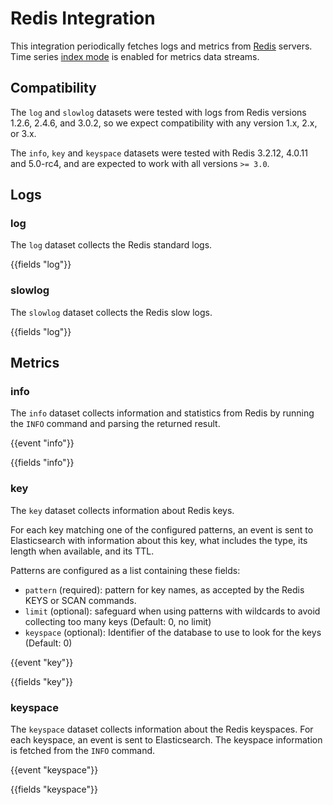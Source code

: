 # Redis Integration

This integration periodically fetches logs and metrics from [Redis](https://redis.io/) servers. Time series [index mode](https://www.elastic.co/guide/en/elasticsearch/reference/current/tsds.html) is enabled for metrics data streams.

## Compatibility

The `log` and `slowlog` datasets were tested with logs from Redis versions 1.2.6, 2.4.6, and 3.0.2, so we expect
compatibility with any version 1.x, 2.x, or 3.x.

The `info`, `key` and `keyspace` datasets were tested with Redis 3.2.12, 4.0.11 and 5.0-rc4, and are expected to work
with all versions `>= 3.0`.

## Logs

### log

The `log` dataset collects the Redis standard logs.

{{fields "log"}}

### slowlog

The `slowlog` dataset collects the Redis slow logs.

{{fields "log"}}

## Metrics

### info

The `info` dataset collects information and statistics from Redis by running the `INFO` command and parsing the returned
result.

{{event "info"}}

{{fields "info"}}

### key

The `key` dataset collects information about Redis keys.

For each key matching one of the configured patterns, an event is sent to Elasticsearch with information about this key,
what includes the type, its length when available, and its TTL.

Patterns are configured as a list containing these fields:

* `pattern` (required): pattern for key names, as accepted by the Redis KEYS or SCAN commands.
* `limit` (optional): safeguard when using patterns with wildcards to avoid collecting too many keys (Default: 0, no limit)
* `keyspace` (optional): Identifier of the database to use to look for the keys (Default: 0)

{{event "key"}}

{{fields "key"}}

### keyspace

The `keyspace` dataset collects information about the Redis keyspaces. For each keyspace, an event is sent to
Elasticsearch. The keyspace information is fetched from the `INFO` command.

{{event "keyspace"}}

{{fields "keyspace"}}